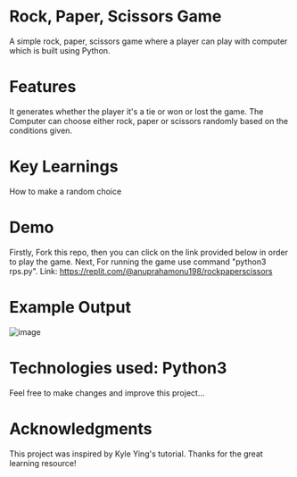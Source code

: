# Rock, Paper, Scissors Game 
A simple rock, paper, scissors game where a player can play with computer which is  built using Python.
# Features
It generates whether the player it's a tie or won or lost the game.
The Computer can choose either rock, paper or scissors randomly based on the conditions given.
# Key Learnings
 How to make a random choice
# Demo
 Firstly, Fork this repo, then you can click on the link provided below in order to play the game.
 Next, For running the game use command "python3 rps.py". 
 Link: https://replit.com/@anuprahamonu198/rockpaperscissors

# Example Output
![image](https://github.com/user-attachments/assets/c7a01aca-abff-4ab0-9d8d-c2376cdec8ee)

# Technologies used: Python3
Feel free to make changes and improve this project...

# Acknowledgments
This project was inspired by Kyle Ying's tutorial.
Thanks for the great learning resource!
